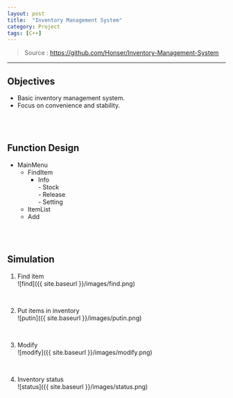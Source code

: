 ```yaml
---
layout: post
title:  "Inventory Management System"
category: Project
tags: [C++]
---
```


>Source : <https://github.com/Honser/Inventory-Management-System>

--- 

## Objectives
- Basic inventory management system.
- Focus on convenience and stability.
<br>
<br>

## Function Design
- MainMenu
  - FindItem
    - Info  
      \- Stock  
      \- Release  
      \- Setting    
  - ItemList
  - Add
<br>
<br>

## Simulation
1. Find item  
![find]({{ site.baseurl }}/images/find.png)
<br>

2. Put items in inventory  
![putin]({{ site.baseurl }}/images/putin.png)
<br>

3. Modify  
![modify]({{ site.baseurl }}/images/modify.png)
<br>

4. Inventory status  
![status]({{ site.baseurl }}/images/status.png)
